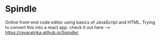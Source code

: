 # Spindle
Online front-end code editor using basics of JavaScript and HTML. Trying to convert this into a react app.
check it out here --> https://rayaratrika.github.io/Spindle/
